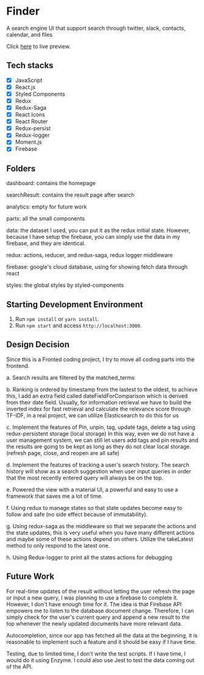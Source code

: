 <h1>Finder</h1>
<p> A search engine UI that support search through twitter, slack, contacts, calendar, and files</p>
<p>Click <a href="https://acme-search-29fb2.web.app">here</a> to live preview.</p>

## Tech stacks

- [x] JavaScript
- [x] React.js
- [x] Styled Components
- [x] Redux
- [x] Redux-Saga
- [x] React Icons
- [x] React Router
- [x] Redux-persist
- [x] Redux-logger
- [x] Moment.js
- [x] Firebase

## Folders
dashboard: contains the homepage

searchResult: contains the result page after search

analytics: empty for future work

parts: all the small components

data: the dataset I used, you can put it as the redux initial state.
        However, because I have setup the firebase, 
        you can simply use the data in my firebase, and they are identical.

redux: actions, reducer, and redux-saga, redux logger middleware

firebase: google's cloud database, using for showing fetch data through react

styles: the global styles by styled-components


## Starting Development Environment

1. Run `npm install` or `yarn install`.<br />
2. Run `npm start` and access `http://localhost:3000`.<br />

## Design Decision

Since this is a Fronted coding project, I try to move all coding parts into the frontend.

a. Search results are filtered by the matched_terms

b. Ranking is ordered by timestamp from the lastest to the oldest, to achieve this, I add an extra field called dateFieldForComparison
which is derived from their date field. Usually, for information retrieval we have to build the inverted index for fast
retrieval and calculate the relevance score through TF-IDF, in a real project, we can utilize Elasticsearch to do
this for us

c. Implement the features of Pin, unpin, tag, update tags, delete a tag using redux-persistent storage (local storage)
In this way, even we do not have a user management system, we can still let users add tags and pin results and the
results are going to be kept as long as they do not clear local storage. (refresh page, close, and reopen are all safe)

d. Implement the features of tracking a user's search history. The search history will show as a search suggestion when user input
queries in order that the most recently entered query will always be on the top.

e. Powered the view with a material UI, a powerful and easy to use a framework that saves me a lot of time.

f. Using redux to manage states so that state updates become easy to follow and safe (no side effect because of immutability).

g. Using redux-saga as the middleware so that we separate the actions and the state updates, this is very useful when
you have many different actions and maybe some of these actions depend on others. Utilize the takeLatest method
to only respond to the latest one.

h. Using Redux-logger to print all the states actions for debugging


## Future Work
For real-time updates of the result without letting the user refresh the page or input a new query, I was planning to use a firebase to complete it. However, I don't have enough time for it. The idea is that
Firebase API empowers me to listen to the database document change. Therefore, I can simply check for the user's
current query and append a new result to the top whenever the newly updated documents
have more relevant data.

Autocompletion, since our app has fetched all the data at the beginning, it is reasonable to implement such a feature and
it should be easy if I have time.

Testing, due to limited time, I don't write the test scripts. If I have time, I would do it using Enzyme.
I could also use Jest to test the data coming out of the API.

